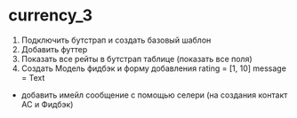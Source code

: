 # currency_3

1. Подключить бутстрап и создать базовый шаблон
2. Добавить футтер
3. Показать все рейты в бутстрап таблице (показать все поля)
4. Создать Модель фидбэк и форму добавления
   rating = [1, 10]
   message = Text

* добавить имейл сообщение с помощью селери (на создания контакт АС и Фидбэк)
